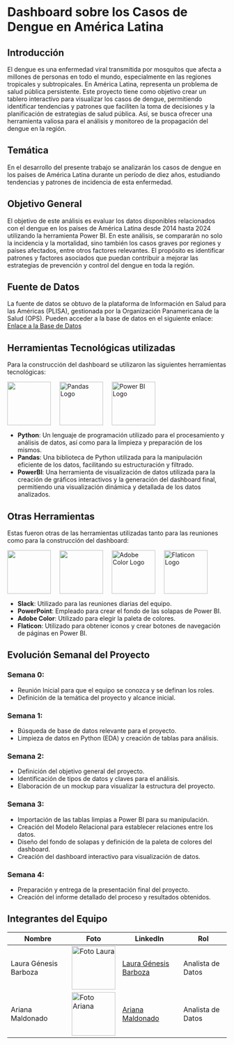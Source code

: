 # Dashboard sobre los Casos de Dengue en América Latina

## Introducción
<p>El dengue es una enfermedad viral transmitida por mosquitos que afecta a millones de personas en todo el mundo, especialmente en las regiones tropicales y subtropicales. En América Latina, representa un problema de salud pública persistente. Este proyecto tiene como objetivo crear un tablero interactivo para visualizar los casos de dengue, permitiendo identificar tendencias y patrones que faciliten la toma de decisiones y la planificación de estrategias de salud pública. Así, se busca ofrecer una herramienta valiosa para el análisis y monitoreo de la propagación del dengue en la región.
</p>

## Temática
<p>En el desarrollo del presente trabajo se analizarán los casos de dengue en los países de América Latina durante un período de diez años, estudiando tendencias y patrones de incidencia de esta enfermedad. </p>

## Objetivo General
<p>El objetivo de este análisis es evaluar los datos disponibles relacionados con el dengue en los países de América Latina desde 2014 hasta 2024 utilizando la herramienta Power BI. En este análisis, se compararán no solo la incidencia y la mortalidad, sino también los casos graves por regiones y países afectados, entre otros factores relevantes. El propósito es identificar patrones y factores asociados que puedan contribuir a mejorar las estrategias de prevención y control del dengue en toda la región.</p>

## Fuente de Datos
<p>La fuente de datos se obtuvo de la plataforma de Información en Salud para las Américas (PLISA), gestionada por la Organización Panamericana de la Salud (OPS). Pueden acceder a la base de datos en el siguiente enlace:
<a href="https://www3.paho.org/data/index.php/es/temas/indicadores-dengue/dengue-nacional/9-dengue-pais-ano.html">Enlace a la Base de Datos</a></p>

## Herramientas Tecnológicas utilizadas
<p>Para la construcción del dashboard se utilizaron las siguientes herramientas tecnológicas:</p>
<div style="display: flex; align-items: center;">
  <img src="https://upload.wikimedia.org/wikipedia/commons/thumb/c/c3/Python-logo-notext.svg/1869px-Python-logo-notext.svg.png" style="width: 100px; height: 100px; margin-right: 20px;">
  <img src="https://seeklogo.com/images/P/pandas-icon-logo-BE10401BF1-seeklogo.com.png" alt="Pandas Logo" style="width: 100px; height: 100px; margin-right: 20px;">
  <img src="https://w7.pngwing.com/pngs/252/727/png-transparent-power-bi-business-intelligence-microsoft-analytics-microsoft-text-rectangle-logo-thumbnail.png" alt="Power BI Logo" style="width: 100px; height: 100px;">
</div>
<ul>
  <li><strong>Python</strong>: Un lenguaje de programación utilizado para el procesamiento y análisis de datos, así como para la limpieza y preparación de los mismos.</li>
  <li><strong>Pandas</strong>: Una biblioteca de Python utilizada para la manipulación eficiente de los datos, facilitando su estructuración y filtrado.</li>
  <li><strong>PowerBI</strong>: Una herramienta de visualización de datos utilizada para la creación de gráficos interactivos y la generación del dashboard final, permitiendo una visualización dinámica y detallada de los datos analizados.</li>
</ul>

## Otras Herramientas
<p>Estas fueron otras de las herramientas utilizadas tanto para las reuniones como para la construcción del dashboard:</p>
<div style="display: flex; align-items: center;">
  <img src="https://assets-global.website-files.com/621c8d7ad9e04933c4e51ffb/65eba5ffa14998827c92cc01_slack-octothorpe.png" style="width: 100px; height: 100px; margin-right: 20px;">
  <img src="https://encrypted-tbn0.gstatic.com/images?q=tbn:ANd9GcSG1ciMUeGkSXoobWmY8cMoAeEPFef_u-f8pg&s" style="width: 100px; height: 100px; margin-right: 20px;">
  <img src="https://encrypted-tbn0.gstatic.com/images?q=tbn:ANd9GcSKwaAMvu6-div8rZ7uLlJMrHcbAuDV_kCAcUuH5NmipHO7ZyN8f3_gKVkjO4FxZDznraw&usqp=CAU" alt="Adobe Color Logo" style="width: 100px; height: 100px; margin-right: 20px;">
  <img src="https://thetoolbox.es/wp-content/uploads/2022/08/44788741.png" alt="Flaticon Logo" style="width: 100px; height: 100px; margin-right: 20px;">
</div>
<ul>
  <li><strong>Slack</strong>: Utilizado para las reuniones diarias del equipo.</li>
  <li><strong>PowerPoint</strong>: Empleado para crear el fondo de las solapas de Power BI.</li>
  <li><strong>Adobe Color</strong>: Utilizado para elegir la paleta de colores.</li>
  <li><strong>Flaticon</strong>: Utilizado para obtener iconos y crear botones de navegación de páginas en Power BI.</li>
</ul>

## Evolución Semanal del Proyecto
<h3>Semana 0:</h2>
<ul>
  <li>Reunión Inicial para que el equipo se conozca y se definan los roles.</li>
  <li>Definición de la temática del proyecto y alcance inicial.</li>
</ul>

<h3>Semana 1:</h2>
<ul>
  <li>Búsqueda de base de datos relevante para el proyecto.</li>
  <li>Limpieza de datos en Python (EDA) y creación de tablas para análisis.</li>
</ul>

<h3>Semana 2:</h2>
<ul>
  <li>Definición del objetivo general del proyecto.</li>
  <li>Identificación de tipos de datos y claves para el análisis.</li>
  <li>Elaboración de un mockup para visualizar la estructura del proyecto.</li>
</ul>

<h3>Semana 3:</h2>
<ul>
  <li>Importación de las tablas limpias a Power BI para su manipulación.</li>
  <li>Creación del Modelo Relacional para establecer relaciones entre los datos.</li>
  <li>Diseño del fondo de solapas y definición de la paleta de colores del dashboard.</li>
  <li>Creación del dashboard interactivo para visualización de datos.</li>
</ul>

<h3>Semana 4:</h2>
<ul>
  <li>Preparación y entrega de la presentación final del proyecto.</li>
  <li>Creación del informe detallado del proceso y resultados obtenidos.</li>
</ul>

## Integrantes del Equipo
<table>
  <thead>
    <tr>
      <th>Nombre</th>
      <th>Foto</th>
      <th>LinkedIn</th>
      <th>Rol</th>
    </tr>
  </thead>
  <tbody>
    <tr>
      <td>Laura Génesis Barboza</td>
      <td><img src="https://media.licdn.com/dms/image/D4D03AQEKq_5WTvPFrA/profile-displayphoto-shrink_800_800/0/1675439248927?e=1723075200&v=beta&t=ERqMTrf93HAu6lyb4KYk6WX-_gvfYBDtFsBS4rQjQxc" alt="Foto Laura" width="100"></td>
      <td><a href="https://www.linkedin.com/in/laura-genesis/">Laura Génesis Barboza</a></td>
      <td>Analista de Datos</td>
    </tr>
    <tr>
      <td>Ariana Maldonado</td>
      <td><img src="https://media.licdn.com/dms/image/D4D03AQHT0rUxfgAYmA/profile-displayphoto-shrink_800_800/0/1717377885375?e=1723075200&v=beta&t=JLmCbIBHmvBNMbdoTTKI-_OXlnMa4RKKv43wHZkhL_Q" alt="Foto Ariana" width="100"></td>
      <td><a href="https://www.linkedin.com/in/ariana-maldonado/">Ariana Maldonado</a></td>
      <td>Analista de Datos</td>
    </tr>
  </tbody>
</table>






